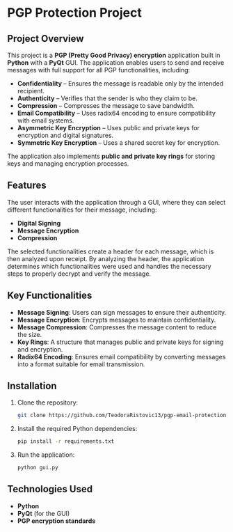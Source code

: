 # PGP Protection Project

## Project Overview  
This project is a **PGP (Pretty Good Privacy) encryption** application built in **Python** with a **PyQt** GUI. The application enables users to send and receive messages with full support for all PGP functionalities, including:

- **Confidentiality** – Ensures the message is readable only by the intended recipient.
- **Authenticity** – Verifies that the sender is who they claim to be.
- **Compression** – Compresses the message to save bandwidth.
- **Email Compatibility** – Uses radix64 encoding to ensure compatibility with email systems.
- **Asymmetric Key Encryption** – Uses public and private keys for encryption and digital signatures.
- **Symmetric Key Encryption** – Uses a shared secret key for encryption.

The application also implements **public and private key rings** for storing keys and managing encryption processes.

## Features  
The user interacts with the application through a GUI, where they can select different functionalities for their message, including:

- **Digital Signing**
- **Message Encryption**
- **Compression**

The selected functionalities create a header for each message, which is then analyzed upon receipt. By analyzing the header, the application determines which functionalities were used and handles the necessary steps to properly decrypt and verify the message.

## Key Functionalities  
- **Message Signing**: Users can sign messages to ensure their authenticity.
- **Message Encryption**: Encrypts messages to maintain confidentiality.
- **Message Compression**: Compresses the message content to reduce the size.
- **Key Rings**: A structure that manages public and private keys for signing and encryption.
- **Radix64 Encoding**: Ensures email compatibility by converting messages into a format suitable for email transmission.

## Installation  
1. Clone the repository:
    ```bash
    git clone https://github.com/TeodoraRistovic13/pgp-email-protection.git
    ```
2. Install the required Python dependencies:
    ```bash
    pip install -r requirements.txt
    ```
3. Run the application:
    ```bash
    python gui.py
    ```

## Technologies Used  
- **Python**  
- **PyQt** (for the GUI)
- **PGP encryption standards**
